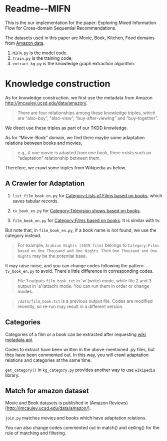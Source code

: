 # Readme--MIFN

This is the our implementation for the paper: Exploring Mixed Information Flow for Cross-domain Sequential Recommendations.

The datasets used in this paper are Movie, Book, Kitchen, Food domains from [Amazon data](http://jmcauley.ucsd.edu/data/amazon/).

1. `MIFN.py` is the model code.
2. `Train.py` is the training code; 
3. `extract_kg.py` is the knowledge graph extraction algorithm.


# Knowledge construction

As for knowledge construction, we first use the metadata from Amazon http://jmcauley.ucsd.edu/data/amazon/. 

> There are four relationships among these knowledge triples, which are “also-buy”, “also-view”, “buy-after-viewing” and “buy-together”. 

We direct use these triples as part of our TKDD knowledge.

As for “Movie-Book” domain, we find there maybe some adaptation relations between books and movies, 

> e.g., if one movie is adapted from one book, there exists such an “adaptation” relationship between them. 

Therefore, we crawl some triples from Wikipedia as below. 

## A Crawler for Adaptation 

1. `list_film_book_en.py` for [Category:Lists of Films based on books](https://en.wikipedia.org/wiki/Category:Lists_of_films_based_on_books), which saves tabular records. 

2. `tv_book_en.py` for [Category:Television shows based on books](https://en.wikipedia.org/wiki/Category:Television_shows_based_on_books).

3. `film_book_en.py` for [Category:Films based on books](https://en.wikipedia.org/wiki/Category:Films_based_on_books). It is similar with tv. 

But note that, in `film_book_en.py`, if a book name is not found, we use the category instead.
 
> For example, `Arabian Nights (2015 film)` belongs to `Category:Films based on One Thousand and One Nights‎`. Then `One Thousand and One Nights‎` may be the potential base.

It may raise noise, and you can change codes following the pattern `tv_book_en.py` to avoid. There's little difference in corresponding codes.  


> File 1 outputs `film_book.txt` in 'w'(write) mode, while file 2 and 3 output in 'a'(attach) mode. You can run them in order or change modes.

> `/data/film_book.txt` is a previous output file. Codes are modified recently, so re-run may result in a different version.

## Categories

Categories of a film or a book can be extracted after requesting [wiki metadata api]('https://en.wikipedia.org/api/rest_v1/page/metadata/'). 

Codes to extract have been written in the above-mentioned .py files, but they have been commented out. In this way, you will crawl adaptation relations and categories at the same time.

`get_category()` in `kg_category.py` provides another way to use `wikipedia` library.


## Match for amazon dataset

Movie and Book datasets is published in (Amazon Reviews)[http://jmcauley.ucsd.edu/data/amazon/].

`join.py` matches movies and books which have adaptation relations.

You can also change codes commented out in match() and ceiling() for the rule of matching and filtering.
